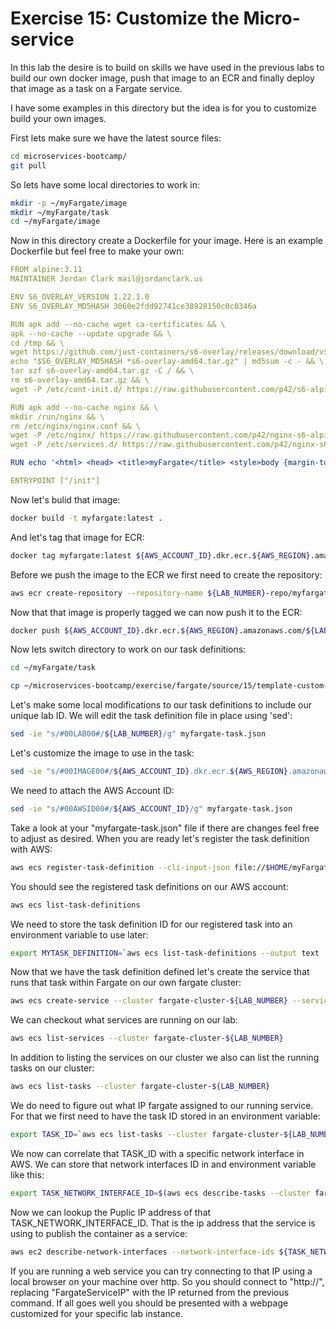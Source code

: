 # Exercise 15: Customize the Micro-service

In this lab the desire is to build on skills we have used in the previous labs to build our own docker image, push that image to an ECR and finally deploy that image as a task on a Fargate service.

I have some examples in this directory but the idea is for you to customize build your own images.

First lets make sure we have the latest source files:
~~~bash
cd microservices-bootcamp/
git pull
~~~

So lets have some local directories to work in:
~~~bash
mkdir -p ~/myFargate/image
mkdir ~/myFargate/task
cd ~/myFargate/image
~~~

Now in this directory create a Dockerfile for your image.  Here is an example Dockerfile but feel free to make your own:
~~~yaml
FROM alpine:3.11
MAINTAINER Jordan Clark mail@jordanclark.us

ENV S6_OVERLAY_VERSION 1.22.1.0
ENV S6_OVERLAY_MD5HASH 3060e2fdd92741ce38928150c0c0346a

RUN apk add --no-cache wget ca-certificates && \
apk --no-cache --update upgrade && \
cd /tmp && \
wget https://github.com/just-containers/s6-overlay/releases/download/v$S6_OVERLAY_VERSION/s6-overlay-amd64.tar.gz && \
echo "$S6_OVERLAY_MD5HASH *s6-overlay-amd64.tar.gz" | md5sum -c - && \
tar xzf s6-overlay-amd64.tar.gz -C / && \
rm s6-overlay-amd64.tar.gz && \
wget -P /etc/cont-init.d/ https://raw.githubusercontent.com/p42/s6-alpine-docker/3.11/container-files/etc/cont-init.d/00_bootstrap.sh

RUN apk add --no-cache nginx && \
mkdir /run/nginx && \
rm /etc/nginx/nginx.conf && \
wget -P /etc/nginx/ https://raw.githubusercontent.com/p42/nginx-s6-alpine-docker/master/container-files/etc/nginx/nginx.conf && \
wget -P /etc/services.d/ https://raw.githubusercontent.com/p42/nginx-s6-alpine-docker/master/container-files/etc/services.d/nginx/run

RUN echo '<html> <head> <title>myFargate</title> <style>body {margin-top: 40px;} </style> </head><body> <div style=text-align:center> <h1>myFargate</h1> <h2>Congratulations!</h2> <p>My application is running in Fargate.</p> </div></body></html>' > /var/lib/nginx/html/index.html

ENTRYPOINT ["/init"]
~~~

Now let's bulid that image:
~~~bash
docker build -t myfargate:latest .
~~~

And let's tag that image for ECR:
~~~bash
docker tag myfargate:latest ${AWS_ACCOUNT_ID}.dkr.ecr.${AWS_REGION}.amazonaws.com/${LAB_NUMBER}-repo/myfargate:latest
~~~

Before we push the image to the ECR we first need to create the repository:
~~~bash
aws ecr create-repository --repository-name ${LAB_NUMBER}-repo/myfargate
~~~

Now that that image is properly tagged we can now push it to the ECR:
~~~bash
docker push ${AWS_ACCOUNT_ID}.dkr.ecr.${AWS_REGION}.amazonaws.com/${LAB_NUMBER}-repo/myfargate:latest
~~~

Now lets switch directory to work on our task definitions:
~~~bash
cd ~/myFargate/task
~~~

~~~bash
cp ~/microservices-bootcamp/exercise/fargate/source/15/template-custom-task.json myfargate-task.json
~~~

Let's make some local modifications to our task definitions to include our unique lab ID.  We will edit the task definition file in place using 'sed':
~~~bash
sed -ie "s/#00LAB00#/${LAB_NUMBER}/g" myfargate-task.json
~~~

Let's customize the image to use in the task:
~~~bash
sed -ie "s/#00IMAGE00#/${AWS_ACCOUNT_ID}.dkr.ecr.${AWS_REGION}.amazonaws.com\/${LAB_NUMBER}-repo\/myfargate:latest/g" myfargate-task.json
~~~

We need to attach the AWS Account ID:
~~~bash
sed -ie "s/#00AWSID00#/${AWS_ACCOUNT_ID}/g" myfargate-task.json
~~~

Take a look at your "myfargate-task.json" file if there are changes feel free to adjust as desired.  When you are ready let's register the task definition with AWS:
~~~bash
aws ecs register-task-definition --cli-input-json file://$HOME/myFargate/task/myfargate-task.json
~~~

You should see the registered task definitions on our AWS account:
~~~bash
aws ecs list-task-definitions
~~~

We need to store the task definition ID for our registered task into an environment variable to use later:
~~~bash
export MYTASK_DEFINITION=`aws ecs list-task-definitions --output text | grep myfargate-${LAB_NUMBER} | tail -n1 | cut -d/ -f2`
~~~

Now that we have the task definition defined let's create the service that runs that task within Fargate on our own fargate cluster:
~~~bash
aws ecs create-service --cluster fargate-cluster-${LAB_NUMBER} --service-name myfargate-service-${LAB_NUMBER} --task-definition ${MYTASK_DEFINITION} --desired-count 1 --launch-type "FARGATE" --network-configuration "awsvpcConfiguration={subnets=[${LAB_SUBNET}],securityGroups=[${LAB_SECURITYGROUP}],assignPublicIp=ENABLED}"
~~~

We can checkout what services are running on our lab:
~~~bash
aws ecs list-services --cluster fargate-cluster-${LAB_NUMBER}
~~~

In addition to listing the services on our cluster we also can list the running tasks on our cluster:
~~~bash
aws ecs list-tasks --cluster fargate-cluster-${LAB_NUMBER}
~~~

We do need to figure out what IP fargate assigned to our running service.  For that we first need to have the task ID stored in an environment variable:
~~~bash
export TASK_ID=`aws ecs list-tasks --cluster fargate-cluster-${LAB_NUMBER} --output text | head -n1 | cut -d/ -f2`
~~~

We now can correlate that TASK_ID with a specific network interface in AWS.  We can store that network interfaces ID in and environment variable like this:
~~~bash
export TASK_NETWORK_INTERFACE_ID=$(aws ecs describe-tasks --cluster fargate-cluster-${LAB_NUMBER} --task ${TASK_ID} --query 'tasks[0].attachments[0].details[?name == `networkInterfaceId`].value' --output text)
~~~

Now we can lookup the Puplic IP address of that TASK_NETWORK_INTERFACE_ID.  That is the ip address that the service is using to publish the container as a service:
~~~bash
aws ec2 describe-network-interfaces --network-interface-ids ${TASK_NETWORK_INTERFACE_ID} --query 'NetworkInterfaces[0].Association.PublicIp' --output text
~~~

If you are running a web service you can try connecting to that IP using a local browser on your machine over http.  So you should connect to "http://<FargateServiceIP>", replacing "FargateServiceIP" with the IP returned from the previous command.  If all goes well you should be presented with a webpage customized for your specific lab instance.
